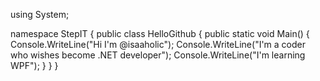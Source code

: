 using System;

namespace StepIT
{
  public class HelloGithub
  {
    public static void Main()
    {
      Console.WriteLine("Hi I'm @isaaholic");
      Console.WriteLine("I'm a coder who wishes become .NET developer");
      Console.WriteLine("I'm learning WPF");
    }
  }
}
